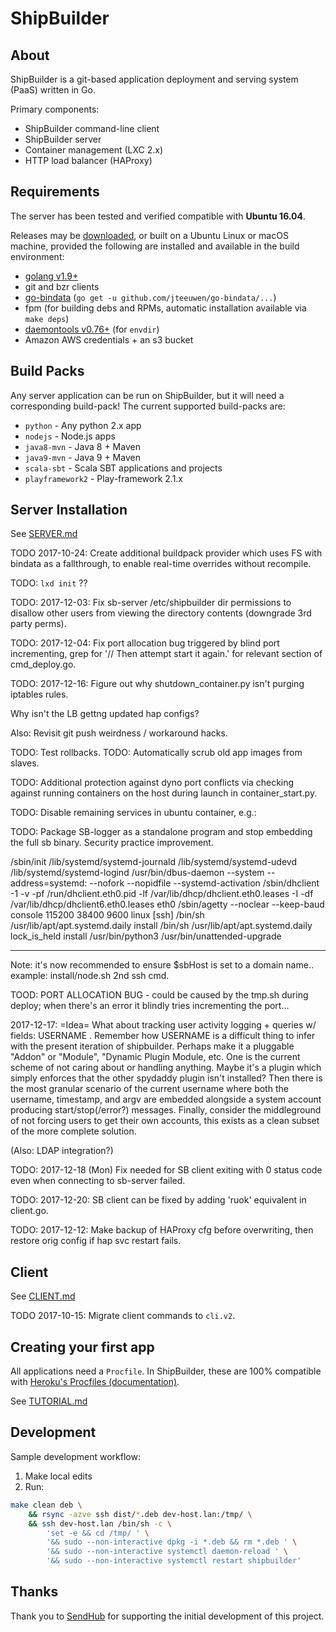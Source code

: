# ShipBuilder

## About

ShipBuilder is a git-based application deployment and serving system (PaaS) written in Go.

Primary components:

* ShipBuilder command-line client
* ShipBuilder server
* Container management (LXC 2.x)
* HTTP load balancer (HAProxy)

## Requirements

The server has been tested and verified compatible with **Ubuntu 16.04**.

Releases may be [downloaded](https://github.com/jaytaylor/shipbuilder/releases), or built on a Ubuntu Linux or macOS machine, provided the following are installed and available in the build environment:

* [golang v1.9+](https://golang.org/dl/)
* git and bzr clients
* [go-bindata](https://github.com/jteeuwen/go-bindata) (`go get -u github.com/jteeuwen/go-bindata/...`)
* fpm (for building debs and RPMs, automatic installation available via `make deps`)
* [daemontools v0.76+](https://github.com/daemontools/daemontools) (for `envdir`)
* Amazon AWS credentials + an s3 bucket

## Build Packs

Any server application can be run on ShipBuilder, but it will need a corresponding build-pack! The current supported build-packs are:

* `python` - Any python 2.x app
* `nodejs` - Node.js apps
* `java8-mvn` - Java 8 + Maven
* `java9-mvn` - Java 9 + Maven
* `scala-sbt` - Scala SBT applications and projects
* `playframework2` - Play-framework 2.1.x

## Server Installation

See [SERVER.md](https://github.com/jaytaylor/shipbuilder/blob/master/SERVER.md)

TODO 2017-10-24: Create additional buildpack provider which uses FS with bindata as a fallthrough, to enable real-time overrides without recompile.

TODO: `lxd init` ??

TODO: 2017-12-03: Fix sb-server /etc/shipbuilder dir permissions to disallow other users from viewing the directory contents (downgrade 3rd party perms).

TODO: 2017-12-04: Fix port allocation bug triggered by blind port incrementing, grep for '// Then attempt start it again.' for relevant section of cmd_deploy.go.

TODO: 2017-12-16: Figure out why shutdown_container.py isn't purging iptables rules.

Why isn't the LB gettng updated hap configs?

Also: Revisit git push weirdness / workaround hacks.

TODO: Test rollbacks.
TODO: Automatically scrub old app images from slaves.

TODO: Additional protection against dyno port conflicts via checking against running containers on the host during launch in container_start.py.

TODO: Disable remaining services in ubuntu container, e.g.:

TODO: Package SB-logger as a standalone program and stop embedding the full sb binary.  Security practice improvement.

/sbin/init
/lib/systemd/systemd-journald
/lib/systemd/systemd-udevd
/lib/systemd/systemd-logind
/usr/bin/dbus-daemon --system --address=systemd: --nofork --nopidfile --systemd-activation
/sbin/dhclient -1 -v -pf /run/dhclient.eth0.pid -lf /var/lib/dhcp/dhclient.eth0.leases -I -df /var/lib/dhcp/dhclient6.eth0.leases eth0
/sbin/agetty --noclear --keep-baud console 115200 38400 9600 linux
[ssh] <defunct>
/bin/sh /usr/lib/apt/apt.systemd.daily install
/bin/sh /usr/lib/apt/apt.systemd.daily lock_is_held install
/usr/bin/python3 /usr/bin/unattended-upgrade


---

Note: it's now recommended to ensure $sbHost is set to a domain name.. example: install/node.sh 2nd ssh cmd.

TOOD: PORT ALLOCATION BUG - could be caused by the tmp.sh during deploy; when there's an error it blindly tries incrementing the port...

2017-12-17: =Idea=
What about tracking user activity logging + queries w/ fields: USERNAME .  Remember how USERNAME is a difficult thing to infer with the present iteration of shipbuilder.  Perhaps make it a pluggable "Addon" or "Module", "Dynamic Plugin Module, etc.  One is the current scheme of not caring about or handling anything.  Maybe it's a plugin which simply enforces that the other spydaddy plugin isn't installed?  Then there is the most granular scenario of the current username where both the username, timestamp, and argv are embedded alongside a system account producing start/stop(/error?) messages. Finally, consider the middleground of not forcing users to get their own accounts, this exists as a clean subset of the more complete solution.

(Also: LDAP integration?)

TODO: 2017-12-18 (Mon) Fix needed for SB client exiting with 0 status code even when connecting to sb-server failed.

TODO: 2017-12-20: SB client can be fixed by adding 'ruok' equivalent in client.go.

TODO: 2017-12-12: Make backup of HAProxy cfg before overwriting, then restore orig config if hap svc restart fails.

## Client

See [CLIENT.md](https://github.com/jaytaylor/shipbuilder/blob/master/CLIENT.md)

TODO 2017-10-15: Migrate client commands to `cli.v2`.

## Creating your first app

All applications need a `Procfile`.  In ShipBuilder, these are 100% compatible with [Heroku's Procfiles (documentation)](https://devcenter.heroku.com/articles/procfile).

See [TUTORIAL.md](https://github.com/jaytaylor/shipbuilder/blob/master/TUTORIAL.md)

## Development

Sample development workflow:

1. Make local edits
2. Run:
```bash
make clean deb \
    && rsync -azve ssh dist/*.deb dev-host.lan:/tmp/ \
    && ssh dev-host.lan /bin/sh -c \
        'set -e && cd /tmp/ ' \
        '&& sudo --non-interactive dpkg -i *.deb && rm *.deb ' \
        '&& sudo --non-interactive systemctl daemon-reload ' \
        '&& sudo --non-interactive systemctl restart shipbuilder'
```

## Thanks

Thank you to [SendHub](https://www.sendhub.com) for supporting the initial development of this project.

